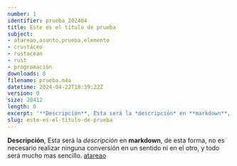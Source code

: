 ```yaml
---
number: 1
identifier: prueba_202404
title: Este es el título de prueba
subject:
- atareao,asunto,prueba,elemento
- crustáceo
- rustacean
- rust
- programación
downloads: 0
filename: prueba.m4a
datetime: 2024-04-22T18:39:22Z
version: 0
size: 28412
length: 0
excerpt: '**Descripción**, Esta será la *descripción* en **markdown**, de esta forma, no es necesario realizar ninguna conversión en un sentido ni en el otro, y todo será mucho mas sencillo. [atareao](https://atareao.es)'
slug: este-es-el-titulo-de-prueba
---
```

**Descripción**, Esta será la *descripción* en **markdown**, de esta forma, no es necesario realizar ninguna conversión en un sentido ni en el otro, y todo será mucho mas sencillo. [atareao](https://atareao.es)
